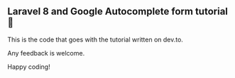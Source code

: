 ## Laravel 8 and Google Autocomplete form tutorial :seedling:

This is the code that goes with the tutorial written on dev.to.

Any feedback is welcome.

Happy coding!
